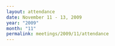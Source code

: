 ```yaml
---
layout: attendance
date: November 11 - 13, 2009
year: "2009"
month: "11"
permalink: meetings/2009/11/attendance
---
```

